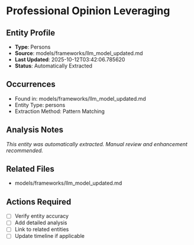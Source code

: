 # Professional Opinion Leveraging

## Entity Profile
- **Type**: Persons
- **Source**: models/frameworks/llm_model_updated.md
- **Last Updated**: 2025-10-12T03:42:06.785620
- **Status**: Automatically Extracted

## Occurrences
- Found in: models/frameworks/llm_model_updated.md
- Entity Type: persons
- Extraction Method: Pattern Matching

## Analysis Notes
*This entity was automatically extracted. Manual review and enhancement recommended.*

## Related Files
- models/frameworks/llm_model_updated.md

## Actions Required
- [ ] Verify entity accuracy
- [ ] Add detailed analysis
- [ ] Link to related entities
- [ ] Update timeline if applicable
